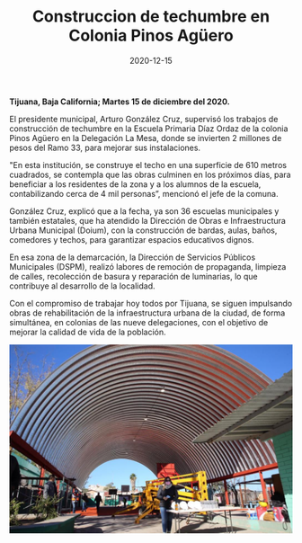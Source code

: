 ﻿---
layout: blog
title:  "Construccion de techumbre en Colonia Pinos Agüero"
date:   2020-12-15
categories: tijuana
permalink: /:categories/:title:output_ext
image: /img/cnr/2020-12-15-construccion-de.jpeg
alt: "Construccion de techumbre en Colonia Pinos Agüero"
autor: 
---
 
**Tijuana, Baja California; Martes 15 de diciembre del 2020.**


El presidente municipal, Arturo González Cruz, supervisó los trabajos de construcción de techumbre en la Escuela Primaria Díaz Ordaz de la colonia Pinos Agüero en la Delegación La Mesa, donde se invierten 2 millones de pesos del Ramo 33, para mejorar sus instalaciones.


"En esta institución, se construye el techo en una superficie de 610 metros cuadrados, se contempla que las obras culminen en los próximos días, para beneficiar a los residentes de la zona y a los alumnos de la escuela, contabilizando cerca de 4 mil personas”, mencionó el jefe de la comuna.


González Cruz, explicó que a la fecha, ya son 36 escuelas municipales y también estatales, que ha atendido la Dirección de Obras e Infraestructura Urbana Municipal (Doium), con la construcción de bardas, aulas, baños, comedores y techos, para garantizar espacios educativos dignos.


En esa zona de la demarcación, la Dirección de Servicios Públicos Municipales (DSPM), realizó labores de remoción de propaganda, limpieza de calles, recolección de basura y reparación de luminarias, lo que contribuye al desarrollo de la localidad.


Con el compromiso de trabajar hoy todos por Tijuana, se siguen impulsando obras de rehabilitación de la infraestructura urbana de la ciudad, de forma simultánea, en colonias de las nueve delegaciones, con el objetivo de mejorar la calidad de vida de la población.

<div id="carouselExampleSlidesOnly" class="carousel slide" data-ride="carousel">
  <div class="carousel-inner">
    <div class="carousel-item active">
       <img class="d-block w-100" src="/img/cnr/2020-12-15-construccion-de.jpeg" loading="lazy"  alt="Construccion de techumbre en Colonia Pinos Agüero">
    </div>
  </div>
</div>